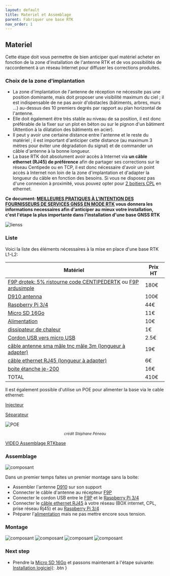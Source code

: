 ```yaml
---
layout: default
title: Materiel et Assemblage
parent: Fabriquer une base RTK
nav_order: 1
---
```


## Materiel

Cette étape doit vous permettre de bien anticiper quel matériel acheter en fonction de la zone d'installation de l'antenne RTK et de vos possibilités de raccordement à un réseau Internet pour diffuser les corrections produites.

### Choix de la zone d'implantation

 * La zone d'implantation de l'antenne de réception ne nécessite pas une position dominante, mais doit proposer une visibilité maximum du ciel ; il est indispensable de ne pas avoir d'obstacles (bâtiments, arbres, murs ...) au-dessus des 10 premiers degrés par rapport au plan horizontal de l'antenne.
 * Elle doit également être très stable au niveau de sa position, il est donc préférable de la fixer sur un plot en béton ou sur le pignon d'un bâtiment (Attention à la dilatation des bâtiments en acier).
 * Il peut y avoir une certaine distance entre l'antenne et le reste du matériel ; il est important d'anticiper cette distance (au maximum 3 mètres pour éviter une dégradation du signal) et de commander un câble d'antenne à la bonne longueur.
 * La base RTK doit absolument avoir accès à Internet via **un câble ethernet (RJ45) de préférence** afin de partager ses corrections sur le réseau Centipede ou en TCP, il est donc nécessaire d'avoir un point accès à Internet non loin de la zone d'implantation et d'adapter la longueur du câble en fonction des besoins. Si vous ne disposez pas d'une connexion à proximité, vous pouvez opter pour [2 boitiers CPL](https://www.boitiercpl.fr/) en ethernet.
 
 **Ce document: [MEILLEURES PRATIQUES À L’INTENTION DES FOURNISSEURS DE SERVICES GNSS EN MODE RTK](https://www.rncan.gc.ca/sites/www.nrcan.gc.ca/files/earthsciences/pdf/MeilleuresPratiques_Station_de_Reference_GNSS.pdf) vous donnera les informations necessaires afin d'anticiper au mieux votre installation, c'est l'étape la plus importante dans l'installation d'une base GNSS RTK**

![lienss](https://jancelin.github.io/docs-centipedeRTK/assets/images/mat/base_lienss.jpg)

### Liste

Voici la liste des éléments nécessaires à la mise en place d'une base RTK L1-L2:

|Matériel|Prix HT|
|--------|----|
|[F9P drotek: 5% ristourne code CENTIPEDERTK](https://store.drotek.com/rtk-zed-f9p-gnss) ou [F9P ardusimple](https://www.ardusimple.com/product/simplertk2b/)|180€|
|[D910 antenna](https://store.drotek.com/da-910-multiband-gnss-antenna)|100€|
|[Raspberry Pi 3/4](https://www.kubii.fr/les-cartes-raspberry-pi/2119-raspberry-pi-3-modele-b-1-gb-kubii-713179640259.html)|44€|
|[Micro SD 16Go](https://www.kubii.fr/carte-sd-et-stockage/2359-carte-microsd-16go-classe-10-u1-sandisk-kubii-619659161347.html)|11€|
|[Alimentation](https://www.kubii.fr/les-officiels-raspberry-pi-kubii/2593-alimentation-officielle-raspberry-pi-3-eu-micro-usb-51v-25a-kubii-3272496297586.html?search_query=SC0136&results=51)|10€| 
|[dissipateur de chaleur](https://www.kubii.fr/composants-raspberry-pi/1676-heat-sink-aluminium-pour-raspberry-pi-3-kubii-3272496005099.html)|1€|
|[Cordon USB vers micro USB ](https://www.mhzshop.com/shop/Cables-et-cordons/Cordons-USB/Cordon-USB-vers-micro-USB.html)|2.5€|
|[câble antenne sma mâle tnc mâle 3m (longueur à adapter)](https://www.mhzshop.com/shop/Cables-et-cordons/Sur-mesure/50-ohms-WiFi-4G/Cordon-sur-mesure-en-coax-faible-perte-WLL-240-2-4-5-GHz-6-1mm.html)|19€|
|[câble ethernet RJ45 (longueur à adapter)](https://www.mhzshop.com/shop/Cables-et-cordons/Cordons-reseau/)|6€|
|[boite étanche je-200](https://www.mhzshop.com/shop/Accessoires-MHz/Boites-etanches/Boite-etanche-avec-fixation-mat-203x203x65mm-GentleBOX-JE-200.html)|16€|
|TOTAL|410€|

Il est également possible d'utilise un POE pour alimenter la base via le cable ethernet: 

[Injecteur](https://www.trendnet.com/langfr/products/poe-splitters-injectors-extenders/tpe-104GS)

[Séparateur](https://www.trendnet.com/langfr/products/PoE/Gigabit-PoE-Splitter-TPE-104GS-v2)


![POE](https://raw.githubusercontent.com/Stefal/rtkbase/master/images/base_f9p_raspberry_pi.jpg)
<p align="center"><sup><i>crédit Stéphane Péneau</i></sup></p>

[VIDEO Assemblage RTKbase](http://rtkbase.eu/assemblage_base_gnss_brut.mp4)

### Assemblage

![composant](https://jancelin.github.io/docs-centipedeRTK/assets/images/mat/composant.jpg)


Dans un premier temps faites un premier montage sans la boite:
   * Assembler l'antenne [D910](https://store.drotek.com/da-910-multiband-gnss-antenna) sur son support
   * Connecter le câble d'antenne au récepteur [F9P](https://store.drotek.com/rtk-zed-f9p-gnss)
   * Connecter le cordon USB entre le [F9P](https://store.drotek.com/rtk-zed-f9p-gnss) et le [Raspberry Pi 3/4](https://www.kubii.fr/les-cartes-raspberry-pi/2119-raspberry-pi-3-modele-b-1-gb-kubii-713179640259.html)
   * Connecter le [câble ethernet RJ45](https://www.mhzshop.com/shop/Cables-et-cordons/Cordons-reseau/) à votre réseau (BOX internet, CPL, prise réseau Rj45) et au [Raspberry Pi 3/4](https://www.kubii.fr/les-cartes-raspberry-pi/2119-raspberry-pi-3-modele-b-1-gb-kubii-713179640259.html)
   * Préparer l'[alimentation](https://www.kubii.fr/les-officiels-raspberry-pi-kubii/2593-alimentation-officielle-raspberry-pi-3-eu-micro-usb-51v-25a-kubii-3272496297586.html?search_query=SC0136&results=51) mais ne pas mettre encore sous tension.

### Montage

![composant](https://jancelin.github.io/docs-centipedeRTK/assets/images/mat/boite1.jpg)
![composant](https://jancelin.github.io/docs-centipedeRTK/assets/images/mat/boite2.jpg)
![composant](https://jancelin.github.io/docs-centipedeRTK/assets/images/mat/boite3.jpg)
![composant](https://jancelin.github.io/docs-centipedeRTK/assets/images/mat/boite4.jpg)


### Next step
   * Prendre la [Micro SD 16Go](https://www.kubii.fr/carte-sd-et-stockage/2359-carte-microsd-16go-classe-10-u1-sandisk-kubii-619659161347.html) et passons maintenant à l'étape suivante: [Installation logiciel](Installation){: .btn }

